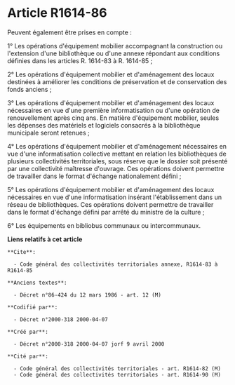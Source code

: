 # Article R1614-86

Peuvent également être prises en compte :

1° Les opérations d'équipement mobilier accompagnant la construction ou l'extension d'une bibliothèque ou d'une annexe
répondant aux conditions définies dans les articles R. 1614-83 à R. 1614-85 ;

2° Les opérations d'équipement mobilier et d'aménagement des locaux destinées à améliorer les conditions de préservation et
de conservation des fonds anciens ;

3° Les opérations d'équipement mobilier et d'aménagement des locaux nécessaires en vue d'une première informatisation ou
d'une opération de renouvellement après cinq ans. En matière d'équipement mobilier, seules les dépenses des matériels et
logiciels consacrés à la bibliothèque municipale seront retenues ;

4° Les opérations d'équipement mobilier et d'aménagement nécessaires en vue d'une informatisation collective mettant en
relation les bibliothèques de plusieurs collectivités territoriales, sous réserve que le dossier soit présenté par une
collectivité maîtresse d'ouvrage. Ces opérations doivent permettre de travailler dans le format d'échange nationalement
défini ;

5° Les opérations d'équipement mobilier et d'aménagement des locaux nécessaires en vue d'une informatisation insérant
l'établissement dans un réseau de bibliothèques. Ces opérations doivent permettre de travailler dans le format d'échange
défini par arrêté du ministre de la culture ;

6° Les équipements en bibliobus communaux ou intercommunaux.

**Liens relatifs à cet article**

	**Cite**:

	  - Code général des collectivités territoriales annexe, R1614-83 à R1614-85

	**Anciens textes**:

	  - Décret n°86-424 du 12 mars 1986 - art. 12 (M)

	**Codifié par**:

	  - Décret n°2000-318 2000-04-07

	**Créé par**:

	  - Décret n°2000-318 2000-04-07 jorf 9 avril 2000

	**Cité par**:

	  - Code général des collectivités territoriales - art. R1614-82 (M)
	  - Code général des collectivités territoriales - art. R1614-90 (M)
